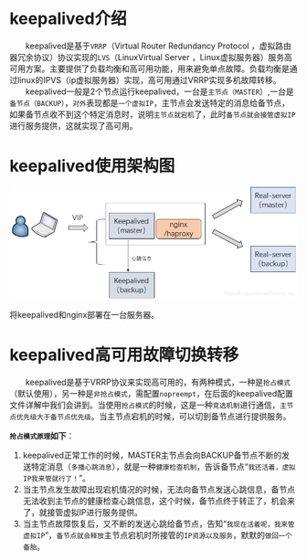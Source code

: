 # keepalived介绍

  keepalived是基于`VRRP`（Virtual Router Redundancy Protocol ，虚拟路由器冗余协议）协议实现的`LVS`（LinuxVirtual Server ，Linux虚拟服务器）服务高可用方案。主要提供了负载均衡和高可用功能，用来避免单点故障。负载均衡是通过linux的IPVS（ip虚拟服务器）实现，高可用通过VRRP实现多机故障转移。
  keepalived一般是2个节点运行keepalived，一台是`主节点（MASTER`）,一台是`备节点（BACKUP）`，`对外`表现都是`一个虚拟IP`，主节点会发送特定的消息给备节点，如果备节点收不到这个特定消息时，说明`主节点就宕机`了，此时`备节点就会接管虚拟IP`进行服务提供，这就实现了高可用。

# keepalived使用架构图

![](./image/0.png)

将keepalived和nginx部署在一台服务器。

# keepalived高可用故障切换转移

  keepalived是基于VRRP协议来实现高可用的，有两种模式，一种是`抢占模式`（默认使用），另一种是`非抢占模式`，需配置`nopreempt`，在后面的keepalived配置文件详解中我们会讲到。当使用`抢占模式`的时候，这是一种`竞选机制`进行通信，`主节点优先级大于备节点优先级`。当主节点宕机的时候，可以切到备节点进行提供服务。

**`抢占模式原理`如下**：

1. keepalived正常工作的时候，MASTER主节点会向BACKUP备节点不断的发送特定消息（`多播心跳消息`），就是一种`健康检查机制`，告诉备节点“`我还活着，虚拟IP我来管就行了！`”。
2. 当主节点发生故障出现宕机情况的时候，无法向备节点发送心跳信息，备节点无法收到主节点的健康检查心跳信息，这个时候，备节点终于转正了，机会来了，就接管虚拟IP进行服务提供。
3. 当主节点故障恢复后，又不断的发送心跳给备节点，告知“`我现在活着呢，我来管虚拟IP`”，`备节点就会释放`主节点宕机时所接管的`IP资源以及服务`，默默的`做回一个备胎`。